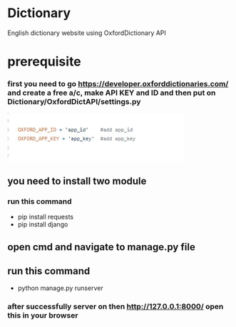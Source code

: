 # Dictionary
English dictionary website using OxfordDictionary API 

# prerequisite

### first you need to go https://developer.oxforddictionaries.com/ and create a free a/c, make API KEY and ID and then put on Dictionary/OxfordDictAPI/settings.py 

![alt text](https://github.com/codersachin26/Dictionary/blob/master/oxfordapi.jpg?raw=true)

## you need to install two module 
### run this command
* pip install requests
* pip install django
## open cmd and navigate to manage.py file 
## run this command
* python manage.py runserver
### after successfully server on then http://127.0.0.1:8000/ open this in your browser
